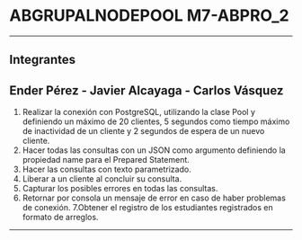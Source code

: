 # ABGRUPALNODEPOOL M7-ABPRO_2
-------------------
Integrantes 
------------------
Ender Pérez -
Javier Alcayaga -
Carlos Vásquez 
---------------------------------------------------------------------------------------------------------
1. Realizar la conexión con PostgreSQL, utilizando la clase Pool y definiendo un máximo de 20 clientes, 5
segundos como tiempo máximo de inactividad de un cliente y 2 segundos de espera de un nuevo cliente.
2. Hacer todas las consultas con un JSON como argumento definiendo la propiedad name para el Prepared
Statement.
3. Hacer las consultas con texto parametrizado.
4. Liberar a un cliente al concluir su consulta.
5. Capturar los posibles errores en todas las consultas.
6. Retornar por consola un mensaje de error en caso de haber problemas de conexión.
7.Obtener el registro de los estudiantes registrados en formato de arreglos.
----------------------------------------------------------------------------------------------------------
